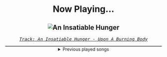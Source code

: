<div align="center"> 
<h1>Now Playing...</h1>

![An Insatiable Hunger](https://i.scdn.co/image/ab67616d00001e02309249bbb69b13865d462e62)
--
_<samp><a href="https://open.spotify.com/track/00m4l50PbybHlkYpRSFvI8">Track: An Insatiable Hunger - Upon A Burning Body</a></samp>_

<div style="border: 1px #4B5054 solid"></div>
<details>
  <summary>
    Previous played songs
  </summary>
  <table>
    <thead>
      <tr>
        <th>
          Artist
        </th>
        <th>
          Song
        </th>
        <th>
          Link
        </th>
      </tr>
    </thead>
    <tbody>
      <tr><td>Upon A Burning Body</td><td>An Insatiable Hunger</td><td><a href="https://open.spotify.com/track/00m4l50PbybHlkYpRSFvI8">https://open.spotify.com/track/00m4l50PbybHlkYpRSFvI8</a></td></tr><tr><td>Upon A Burning Body</td><td>An Insatiable Hunger</td><td><a href="https://open.spotify.com/track/00m4l50PbybHlkYpRSFvI8">https://open.spotify.com/track/00m4l50PbybHlkYpRSFvI8</a></td></tr><tr><td>Upon A Burning Body</td><td>An Insatiable Hunger</td><td><a href="https://open.spotify.com/track/00m4l50PbybHlkYpRSFvI8">https://open.spotify.com/track/00m4l50PbybHlkYpRSFvI8</a></td></tr><tr><td>Upon A Burning Body</td><td>An Insatiable Hunger</td><td><a href="https://open.spotify.com/track/00m4l50PbybHlkYpRSFvI8">https://open.spotify.com/track/00m4l50PbybHlkYpRSFvI8</a></td></tr><tr><td>Upon A Burning Body</td><td>An Insatiable Hunger</td><td><a href="https://open.spotify.com/track/00m4l50PbybHlkYpRSFvI8">https://open.spotify.com/track/00m4l50PbybHlkYpRSFvI8</a></td></tr><tr><td>Bury Tomorrow</td><td>DEATH (Ever Colder)</td><td><a href="https://open.spotify.com/track/7tAUrb26TuIeZlVVvn9XdJ">https://open.spotify.com/track/7tAUrb26TuIeZlVVvn9XdJ</a></td></tr><tr><td>Aviana</td><td>Retaliation</td><td><a href="https://open.spotify.com/track/5QCQ79zuINR7JmeRKC33Qd">https://open.spotify.com/track/5QCQ79zuINR7JmeRKC33Qd</a></td></tr><tr><td>Horizon Ignited</td><td>Servant</td><td><a href="https://open.spotify.com/track/3ey2ujufEQggqPwG1HNio7">https://open.spotify.com/track/3ey2ujufEQggqPwG1HNio7</a></td></tr><tr><td>Of Mice & Men</td><td>Obsolete</td><td><a href="https://open.spotify.com/track/0FCY8j3JRrZ2ynRUdMK9pS">https://open.spotify.com/track/0FCY8j3JRrZ2ynRUdMK9pS</a></td></tr><tr><td>In Flames</td><td>I Am Above</td><td><a href="https://open.spotify.com/track/2t1G0rDxUY9zjML3f5mObb">https://open.spotify.com/track/2t1G0rDxUY9zjML3f5mObb</a></td></tr><tr><td>The Browning</td><td>Final Breath</td><td><a href="https://open.spotify.com/track/7s00mSORNYALDImPJURpmy">https://open.spotify.com/track/7s00mSORNYALDImPJURpmy</a></td></tr><tr><td>Orbit Culture</td><td>See Through Me</td><td><a href="https://open.spotify.com/track/0VlYcZCXxdodVUVBX0sRJQ">https://open.spotify.com/track/0VlYcZCXxdodVUVBX0sRJQ</a></td></tr><tr><td>Orbit Culture</td><td>See Through Me</td><td><a href="https://open.spotify.com/track/0VlYcZCXxdodVUVBX0sRJQ">https://open.spotify.com/track/0VlYcZCXxdodVUVBX0sRJQ</a></td></tr><tr><td>Bury Tomorrow</td><td>Boltcutter</td><td><a href="https://open.spotify.com/track/6Qe4DUWhgMt6cKlOJ5mDhc">https://open.spotify.com/track/6Qe4DUWhgMt6cKlOJ5mDhc</a></td></tr><tr><td>The Browning</td><td>Fearless</td><td><a href="https://open.spotify.com/track/50HShZGOSa1zHFQKW0bNoS">https://open.spotify.com/track/50HShZGOSa1zHFQKW0bNoS</a></td></tr><tr><td>Heaven Shall Burn</td><td>March of Retribution</td><td><a href="https://open.spotify.com/track/6WgkO68j0JHXMsh5VGzAP9">https://open.spotify.com/track/6WgkO68j0JHXMsh5VGzAP9</a></td></tr><tr><td>The Browning</td><td>Carnage</td><td><a href="https://open.spotify.com/track/1p6zpOr8vyj23Uu0Zq2uyq">https://open.spotify.com/track/1p6zpOr8vyj23Uu0Zq2uyq</a></td></tr><tr><td>Orbit Culture</td><td>From The Inside</td><td><a href="https://open.spotify.com/track/6ROHkoMA1RohwSGFgnEQzI">https://open.spotify.com/track/6ROHkoMA1RohwSGFgnEQzI</a></td></tr><tr><td>Rain Paris</td><td>Baby Boy</td><td><a href="https://open.spotify.com/track/7Defx7TAl7RRYZeS9FXkPX">https://open.spotify.com/track/7Defx7TAl7RRYZeS9FXkPX</a></td></tr><tr><td>Rain Paris</td><td>Baby Boy</td><td><a href="https://open.spotify.com/track/7Defx7TAl7RRYZeS9FXkPX">https://open.spotify.com/track/7Defx7TAl7RRYZeS9FXkPX</a></td></tr>
    </tbody>
  </table>
</details>

</div>
